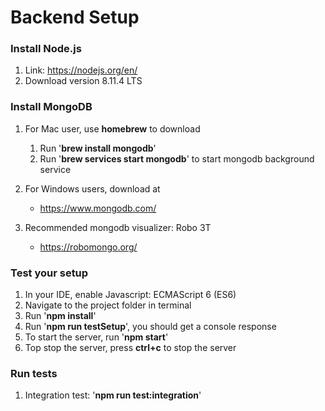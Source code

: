 # Backend Setup
### Install Node.js
1. Link: https://nodejs.org/en/
1. Download version 8.11.4 LTS 

### Install MongoDB
1. For Mac user, use **homebrew** to download 
    1. Run '**brew install mongodb**'
    1. Run '**brew services start mongodb**' to start mongodb background service
        
1. For Windows users, download at 
    * https://www.mongodb.com/
    
1. Recommended mongodb visualizer: Robo 3T
    * https://robomongo.org/

### Test your setup
1. In your IDE, enable Javascript: ECMAScript 6 (ES6)
1. Navigate to the project folder in terminal
1. Run '**npm install**'
1. Run '**npm run testSetup**', you should get a console response
1. To start the server, run '**npm start**'
1. Top stop the server, press **ctrl+c** to stop the server

### Run tests
1. Integration test: '**npm run test:integration**'